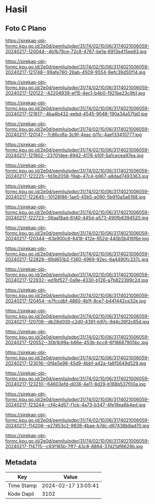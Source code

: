 # Hasil

## Foto C Plano

https://sirekap-obj-formc.kpu.go.id/2e0d/pemilu/pdpr/31/74/02/10/06/3174021006059-20240217-120044--4b1b78ce-72c8-4767-be1a-6913e415ee83.jpg

https://sirekap-obj-formc.kpu.go.id/2e0d/pemilu/pdpr/31/74/02/10/06/3174021006059-20240217-121748--99afe760-26ab-4509-9554-8efc39d50f14.jpg

https://sirekap-obj-formc.kpu.go.id/2e0d/pemilu/pdpr/31/74/02/10/06/3174021006059-20240217-120122--42204939-ef15-4ec1-b4b0-f921be23c9b1.jpg

https://sirekap-obj-formc.kpu.go.id/2e0d/pemilu/pdpr/31/74/02/10/06/3174021006059-20240217-121817--4ba4b432-eebd-4545-9048-190a34a57fa0.jpg

https://sirekap-obj-formc.kpu.go.id/2e0d/pemilu/pdpr/31/74/02/10/06/3174021006059-20240217-120147--7c86cdfa-3c9f-4eac-b11c-4aef33410777.jpg

https://sirekap-obj-formc.kpu.go.id/2e0d/pemilu/pdpr/31/74/02/10/06/3174021006059-20240217-121902--23701dee-8942-4178-b10f-5a1cecea97ea.jpg

https://sirekap-obj-formc.kpu.go.id/2e0d/pemilu/pdpr/31/74/02/10/06/3174021006059-20240217-122225--fd3b2058-19ab-47c4-b967-a8dad7493363.jpg

https://sirekap-obj-formc.kpu.go.id/2e0d/pemilu/pdpr/31/74/02/10/06/3174021006059-20240217-122645--10128f86-1ae5-45b5-a090-5b910a5a6188.jpg

https://sirekap-obj-formc.kpu.go.id/2e0d/pemilu/pdpr/31/74/02/10/06/3174021006059-20240217-122723--06aa18ad-6140-445d-a573-490fb6394520.jpg

https://sirekap-obj-formc.kpu.go.id/2e0d/pemilu/pdpr/31/74/02/10/06/3174021006059-20240217-120344--63e900c6-8418-412e-952d-440b5b416f6e.jpg

https://sirekap-obj-formc.kpu.go.id/2e0d/pemilu/pdpr/31/74/02/10/06/3174021006059-20240217-122828--69d651b2-f360-4969-92ec-6a4490fc337c.jpg

https://sirekap-obj-formc.kpu.go.id/2e0d/pemilu/pdpr/31/74/02/10/06/3174021006059-20240217-122932--ed1bf527-0a9e-4330-b126-a7b822399c2d.jpg

https://sirekap-obj-formc.kpu.go.id/2e0d/pemilu/pdpr/31/74/02/10/06/3174021006059-20240217-120454--e7fccdbf-4860-4b1f-8ce7-b441442ce32e.jpg

https://sirekap-obj-formc.kpu.go.id/2e0d/pemilu/pdpr/31/74/02/10/06/3174021006059-20240217-120708--db28d009-c2d0-4391-b97c-9d4c26f2c85d.jpg

https://sirekap-obj-formc.kpu.go.id/2e0d/pemilu/pdpr/31/74/02/10/06/3174021006059-20240217-120552--30b1b99a-b66e-453b-bcc8-6f18687905bc.jpg

https://sirekap-obj-formc.kpu.go.id/2e0d/pemilu/pdpr/31/74/02/10/06/3174021006059-20240217-123016--0f4e5e98-45d9-4bbf-a42a-fa6f5649d529.jpg

https://sirekap-obj-formc.kpu.go.id/2e0d/pemilu/pdpr/31/74/02/10/06/3174021006059-20240217-123210--64603efd-d036-4a11-8d29-b188b537f00a.jpg

https://sirekap-obj-formc.kpu.go.id/2e0d/pemilu/pdpr/31/74/02/10/06/3174021006059-20240217-123244--cf4c4d57-f1cb-4a73-b347-4fe19ea6b4ed.jpg

https://sirekap-obj-formc.kpu.go.id/2e0d/pemilu/pdpr/31/74/02/10/06/3174021006059-20240217-114208--e27853c2-9838-4bae-b7dc-d67438b8ad70.jpg

https://sirekap-obj-formc.kpu.go.id/2e0d/pemilu/pdpr/31/74/02/10/06/3174021006059-20240217-114715--c93f165b-7ff7-43c8-8864-37d21df6629b.jpg


## Metadata

| Key        | Value               |
| ---------- | ------------------- |
| Time Stamp | 2024-02-17 13:05:41 |
| Kode Dapil | 3102                |



